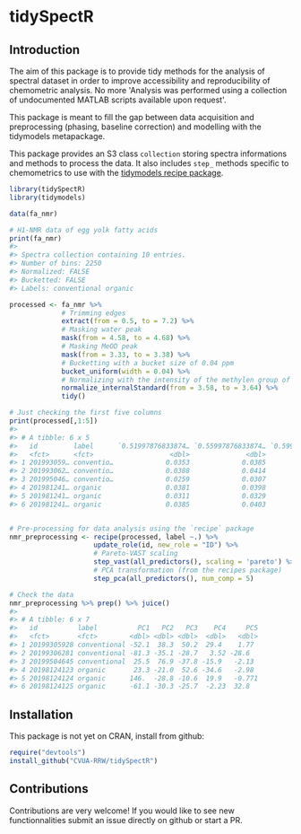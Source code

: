 # tidySpectR

## Introduction

The aim of this package is to provide tidy methods for the 
analysis of spectral dataset in order to improve 
accessibility and reproducibility of chemometric analysis.
No more 'Analysis was performed using a collection of 
undocumented MATLAB scripts available upon request'.

This package is meant to fill the gap between data acquisition 
and preprocessing (phasing, baseline correction) and modelling
with the tidymodels metapackage.

This package provides an S3 class `collection` storing spectra informations
and methods to process the data. It also includes `step_` methods specific
to chemometrics to use with the [tidymodels recipe package](https://github.com/tidymodels/recipes). 

```r
library(tidySpectR)
library(tidymodels)

data(fa_nmr)

# H1-NMR data of egg yolk fatty acids
print(fa_nmr)
#> 
#> Spectra collection containing 10 entries.
#> Number of bins: 2250
#> Normalized: FALSE
#> Bucketted: FALSE
#> Labels: conventional organic

processed <- fa_nmr %>% 
             # Trimming edges
             extract(from = 0.5, to = 7.2) %>% 
             # Masking water peak
             mask(from = 4.58, to = 4.68) %>% 
             # Masking MeOD peak
             mask(from = 3.33, to = 3.38) %>% 
             # Bucketting with a bucket size of 0.04 ppm
             bucket_uniform(width = 0.04) %>% 
             # Normalizing with the intensity of the methylen group of phospahtidylcholin
             normalize_internalStandard(from = 3.58, to = 3.64) %>%
             tidy()

# Just checking the first five columns
print(processed[,1:5]) 
#> 
#> # A tibble: 6 x 5
#>   id         label      `0.51997876833874… `0.55997876833874… `0.59997876833874…
#>   <fct>      <fct>                   <dbl>              <dbl>              <dbl>
#> 1 201993059… conventio…             0.0353             0.0385             0.0442
#> 2 201993062… conventio…             0.0388             0.0414             0.0481
#> 3 201995046… conventio…             0.0259             0.0307             0.0348
#> 4 201981241… organic                0.0381             0.0398             0.0451
#> 5 201981241… organic                0.0311             0.0329             0.0425
#> 6 201981241… organic                0.0385             0.0403             0.0470


# Pre-processing for data analysis using the `recipe` package
nmr_preprocessing <- recipe(processed, label ~.) %>%
                     update_role(id, new_role = "ID") %>% 
                     # Pareto-VAST scaling
                     step_vast(all_predictors(), scaling = 'pareto') %>%
                     # PCA transformation (from the recipes package)
                     step_pca(all_predictors(), num_comp = 5)

# Check the data 
nmr_preprocessing %>% prep() %>% juice()
#> 
#> # A tibble: 6 x 7
#>   id          label          PC1   PC2   PC3    PC4     PC5
#>   <fct>       <fct>        <dbl> <dbl> <dbl>  <dbl>   <dbl>
#> 1 20199305928 conventional -52.1  38.3  50.2  29.4    1.77
#> 2 20199306281 conventional -81.3 -35.1 -28.7   3.52 -28.6
#> 3 20199504645 conventional  25.5  76.9 -37.8 -15.9   -2.13
#> 4 20198124123 organic       23.3 -21.0  52.6 -34.6   -2.98
#> 5 20198124124 organic      146.  -28.8 -10.6  19.9   -0.771
#> 6 20198124125 organic      -61.1 -30.3 -25.7  -2.23  32.8
```

## Installation

This package is not yet on CRAN, install from github:

```r
require("devtools")
install_github("CVUA-RRW/tidySpectR")
```

## Contributions

Contributions are very welcome!
If you would like to see new functionnalities submit an issue directly 
on github or start a PR.